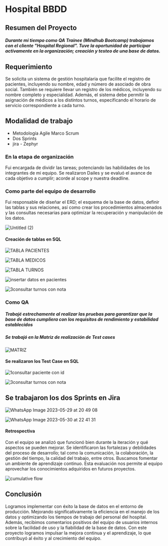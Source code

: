  # Hospital BBDD

## Resumen del Proyecto

##### Durante mi tiempo como QA Trainee (Mindhub Bootcamp) trabajamos con el cliente "Hospital Regional". Tuve la oportunidad de participar activamente en la organización; creación y testeo de una base de datos.

## Requerimiento
Se solicita un sistema de gestión hospitalaria que facilite el registro de pacientes, incluyendo su nombre, edad y número de asociado de obra social. También se requiere llevar un registro de los médicos, incluyendo su nombre completo y especialidad. Además, el sistema debe permitir la asignación de médicos a los distintos turnos, especificando el horario de servicio correspondiente a cada turno.

## Modalidad de trabajo
- Metodología Agile Marco Scrum
- Dos Sprints
- jira - Zephyr

### En la etapa de organización
Fui encargada de dividir las tareas; potenciando las habilidades de los integrantes de mi equipo. Se realizaron Dailes y se evaluó el avance de cada objetivo a cumplir; acorde al scope y nuestra deadline.

### Como parte del equipo de desarrollo
Fui responsable de diseñar el ERD; el esquema de la base de datos, definir las tablas y sus relaciones, así como crear los procedimientos almacenados y las consultas necesarias para optimizar la recuperación y manipulación de los datos. 


![Untitled (2)](https://github.com/MinaPisarello/HospitalBBDD/assets/106481489/06975c69-a3ad-44c0-9ae9-a35557aa28aa)


#### Creación de tablas en SQL

![TABLA PACIENTES](https://github.com/MinaPisarello/HospitalBBDD/assets/106481489/6d4ec4fa-1e2b-418e-b7d7-3be2bcd21647)

![TABLA MEDICOS](https://github.com/MinaPisarello/HospitalBBDD/assets/106481489/ce1a0a94-b49c-49e4-8179-5b30c7ffa5b5)

![TABLA TURNOS](https://github.com/MinaPisarello/HospitalBBDD/assets/106481489/f100d7f2-f0df-4fe8-b84a-5a79f10f68b7)

![insertar datos en pacientes](https://github.com/MinaPisarello/HospitalBBDD/assets/106481489/1bcdbe5d-0b8e-4b4f-8bd6-32b69985086d)

![3consultar turnos con nota](https://github.com/MinaPisarello/HospitalBBDD/assets/106481489/ec7a3fa1-bc50-4645-9105-b888a1a7e9c4)

### Como QA 

##### Trabajé estrechamente al realizar las pruebas para garantizar que la base de datos cumpliera con los requisitos de rendimiento y estabilidad establecidos

##### Se trabajó en la Matriz de realización de Test cases

![MATRIZ](https://github.com/MinaPisarello/HospitalBBDD/assets/106481489/89d4af5d-f610-4ed2-a55f-eb0512d07d64)

#### Se realizaron los Test Case en SQL

![1consultar paciente con id](https://github.com/MinaPisarello/HospitalBBDD/assets/106481489/0b2f9d68-9a5e-45dd-8854-df0221dad49d)

![3consultar turnos con nota](https://github.com/MinaPisarello/HospitalBBDD/assets/106481489/f8b2b963-ccf1-4e86-ae49-8ed40e592630)

## Se trabajaron los dos Sprints en Jira 

![WhatsApp Image 2023-05-29 at 20 49 08](https://github.com/MinaPisarello/HospitalBBDD/assets/106481489/4abf990f-57b4-4fda-a60c-189dd417e848)

![WhatsApp Image 2023-05-30 at 22 41 31](https://github.com/MinaPisarello/HospitalBBDD/assets/106481489/92b1a3b0-dc4c-40ec-b40f-60b78cf8349c)

#### Retrospectiva

Con el equipo se analizó que funcionó bien durante la iteración y qué aspectos se pueden mejorar. Se identificaron las fortalezas y debilidades del proceso de desarrollo; tal como la comunicación, la colaboración, la gestión del tiempo, la calidad del trabajo, entre otros. Buscamos fomentar un ambiente de aprendizaje continuo. Esta evaluación nos permite al equipo aprovechar los conocimientos adquiridos en futuros proyectos.

![cumulative flow](https://github.com/MinaPisarello/HospitalBBDD/assets/106481489/da356647-565f-42f7-989b-a38cf2544427)


## Conclusión
Logramos implementar con éxito la base de datos en el entorno de producción. Mejorando significativamente la eficiencia en el manejo de los datos y optimizando los tiempos de trabajo del personal del hospital. Además, recibimos comentarios positivos del equipo de usuarios internos sobre la facilidad de uso y la fiabilidad de la base de datos.
Con este proyecto logramos impulsar la mejora continua y el aprendizaje, lo que contribuyó al éxito y al crecimiento del equipo.







